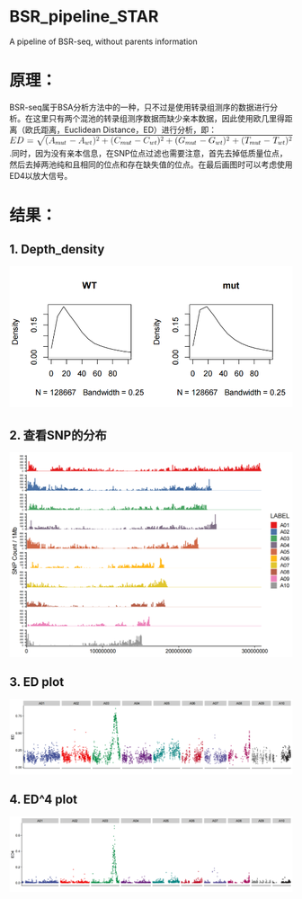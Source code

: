 # BSR_pipeline_STAR
A pipeline of BSR-seq, without parents information
# 原理：
BSR-seq属于BSA分析方法中的一种，只不过是使用转录组测序的数据进行分析。在这里只有两个混池的转录组测序数据而缺少亲本数据，因此使用欧几里得距离（欧氏距离，Euclidean Distance，ED）进行分析，即：![image](https://github.com/LiuBinhahaha/Figs/blob/main/BSR_pipeline/ED.png).同时，因为没有亲本信息，在SNP位点过滤也需要注意，首先去掉低质量位点，然后去掉两池纯和且相同的位点和存在缺失值的位点。在最后画图时可以考虑使用ED4以放大信号。
# 结果：
## 1. Depth_density
![image](https://github.com/LiuBinhahaha/Figs/blob/main/BSR_pipeline/depth_desity.png)

## 2. 查看SNP的分布
![image](https://github.com/LiuBinhahaha/Figs/blob/main/BSR_pipeline/SNP_distribution_histogram_WSL6.png)

## 3. ED plot
![image](https://github.com/LiuBinhahaha/Figs/blob/main/BSR_pipeline/BSR_ED.png)

## 4. ED^4 plot
![image](https://github.com/LiuBinhahaha/Figs/blob/main/BSR_pipeline/BSR_ED4.png)

